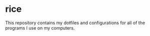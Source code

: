 # rice
This repository contains my dotfiles and configurations for all of the programs I use on my computers.

